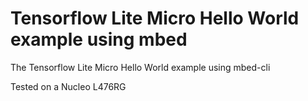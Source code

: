 # Tensorflow Lite Micro Hello World example using mbed

The Tensorflow Lite Micro Hello World example using mbed-cli

Tested on a Nucleo L476RG
